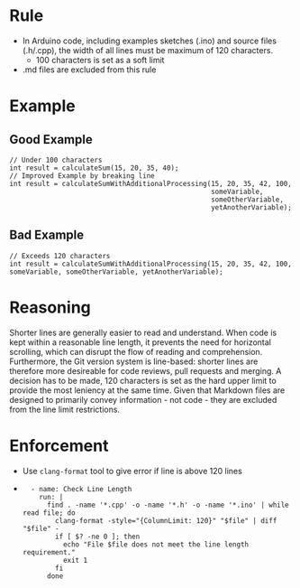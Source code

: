 # Rule
- In Arduino code, including examples sketches (.ino) and source files (.h/.cpp), the width of all lines must be maximum of 120 characters.
  - 100 characters is set as a soft limit
- .md files are excluded from this rule

# Example
## Good Example
```
// Under 100 characters
int result = calculateSum(15, 20, 35, 40);
// Improved Example by breaking line
int result = calculateSumWithAdditionalProcessing(15, 20, 35, 42, 100,
                                                  someVariable,
                                                  someOtherVariable,
                                                  yetAnotherVariable);
```

## Bad Example
```
// Exceeds 120 characters
int result = calculateSumWithAdditionalProcessing(15, 20, 35, 42, 100, someVariable, someOtherVariable, yetAnotherVariable);

```

# Reasoning
Shorter lines are generally easier to read and understand. When code is kept within a reasonable line length, it prevents the need for horizontal scrolling, which can disrupt the flow of reading and comprehension. Furthermore, the Git version system is line-based: shorter lines are therefore more desireable for code reviews, pull requests and merging. A decision has to be made, 120 characters is set as the hard upper limit to provide the most leniency at the same time. Given that Markdown files are designed to primarily convey information - not code - they are excluded from the line limit restrictions.

# Enforcement
- Use `clang-format` tool to give error if line is above 120 lines
- ```
    - name: Check Line Length
      run: |
        find . -name '*.cpp' -o -name '*.h' -o -name '*.ino' | while read file; do
          clang-format -style="{ColumnLimit: 120}" "$file" | diff "$file" -
          if [ $? -ne 0 ]; then
            echo "File $file does not meet the line length requirement."
            exit 1
          fi
        done
  ```